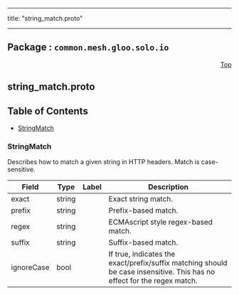
---

title: "string_match.proto"

---

## Package : `common.mesh.gloo.solo.io`



<a name="top"></a>

<a name="API Reference for string_match.proto"></a>
<p align="right"><a href="#top">Top</a></p>

## string_match.proto


## Table of Contents
  - [StringMatch](#common.mesh.gloo.solo.io.StringMatch)







<a name="common.mesh.gloo.solo.io.StringMatch"></a>

### StringMatch
Describes how to match a given string in HTTP headers. Match is case-sensitive.


| Field | Type | Label | Description |
| ----- | ---- | ----- | ----------- |
| exact | string |  | Exact string match. |
  | prefix | string |  | Prefix-based match. |
  | regex | string |  | ECMAscript style regex-based match. |
  | suffix | string |  | Suffix-based match. |
  | ignoreCase | bool |  | If true, indicates the exact/prefix/suffix matching should be case insensitive. This has no effect for the regex match. |
  




 <!-- end messages -->

 <!-- end enums -->

 <!-- end HasExtensions -->

 <!-- end services -->

